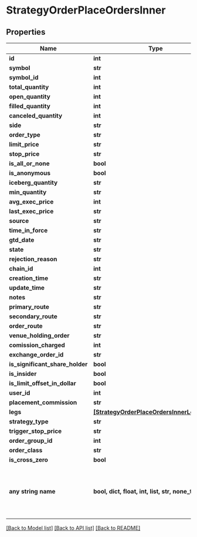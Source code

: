 # StrategyOrderPlaceOrdersInner


## Properties
Name | Type | Description | Notes
------------ | ------------- | ------------- | -------------
**id** | **int** |  | [optional] 
**symbol** | **str** |  | [optional] 
**symbol_id** | **int** |  | [optional] 
**total_quantity** | **int** |  | [optional] 
**open_quantity** | **int** |  | [optional] 
**filled_quantity** | **int** |  | [optional] 
**canceled_quantity** | **int** |  | [optional] 
**side** | **str** |  | [optional] 
**order_type** | **str** |  | [optional] 
**limit_price** | **str** |  | [optional] 
**stop_price** | **str** |  | [optional] 
**is_all_or_none** | **bool** |  | [optional] 
**is_anonymous** | **bool** |  | [optional] 
**iceberg_quantity** | **str** |  | [optional] 
**min_quantity** | **str** |  | [optional] 
**avg_exec_price** | **int** |  | [optional] 
**last_exec_price** | **str** |  | [optional] 
**source** | **str** |  | [optional] 
**time_in_force** | **str** |  | [optional] 
**gtd_date** | **str** |  | [optional] 
**state** | **str** |  | [optional] 
**rejection_reason** | **str** |  | [optional] 
**chain_id** | **int** |  | [optional] 
**creation_time** | **str** |  | [optional] 
**update_time** | **str** |  | [optional] 
**notes** | **str** |  | [optional] 
**primary_route** | **str** |  | [optional] 
**secondary_route** | **str** |  | [optional] 
**order_route** | **str** |  | [optional] 
**venue_holding_order** | **str** |  | [optional] 
**comission_charged** | **int** |  | [optional] 
**exchange_order_id** | **str** |  | [optional] 
**is_significant_share_holder** | **bool** |  | [optional] 
**is_insider** | **bool** |  | [optional] 
**is_limit_offset_in_dollar** | **bool** |  | [optional] 
**user_id** | **int** |  | [optional] 
**placement_commission** | **str** |  | [optional] 
**legs** | [**[StrategyOrderPlaceOrdersInnerLegsInner]**](StrategyOrderPlaceOrdersInnerLegsInner.md) |  | [optional] 
**strategy_type** | **str** |  | [optional] 
**trigger_stop_price** | **str** |  | [optional] 
**order_group_id** | **int** |  | [optional] 
**order_class** | **str** |  | [optional] 
**is_cross_zero** | **bool** |  | [optional] 
**any string name** | **bool, dict, float, int, list, str, none_type** | any string name can be used but the value must be the correct type | [optional]

[[Back to Model list]](../README.md#documentation-for-models) [[Back to API list]](../README.md#documentation-for-api-endpoints) [[Back to README]](../README.md)


